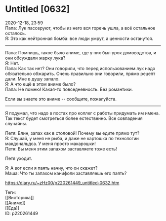 Untitled [0632]
================

   
 2020-12-18, 23:59   
  Папа: Лук пассеруют, чтобы из него вся горечь ушла, а всё остальное осталось.   
 Я: Это как нейтронная бомба: все люди умрут, а ценности останутся.   
   
 ***   
   
 Папа: Помнишь, такое было аниме, где у них был урок домоводства, и они обсуждали жарку лука?   
 Я: Нет.   
 Папа: Как так нет? Они говорили, что перед использованием лук надо обязательно обжарить. Очень правильно они говорили, прямо рецепт дали. Мне в душу запало.   
 Я: А что ещё в этом аниме было?   
 Папа: Не помню! Какая-то повседневность. Без романтики.   
   
 Если вы знаете это аниме -- сообщите, пожалуйста.   
   
 ***   
   
 Я подумал, что надо в постах про коллег с работы придумать им имена. Так текст будет смотреться более естественно. Все совпадения случайны.   
   
 Петя: Блин, запах как в столовой! Почему вы едите прямо тут?   
 Я: Слушай, у меня не рыба, и даже не картошка по технологии макдональдса. У меня просто макарошки!   
 Петя: Вы меня этим запахом заставляете тоже есть!   
   
 Петя уходит.   
   
 Я: А вот если я паять начну, что он скажет?   
 Маша: Что ты запахом канифоли заставляешь его паять?   
    
 <https://diary.ru/~zHz00/p220261449_untitled-0632.htm>   
   
 Теги:   
 [[Викторика]]   
 [[Аниме]]   
 [[Еда]]   
 ID: p220261449